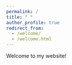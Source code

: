 ```yaml
---
permalink: /
title: " "
author_profile: true
redirect_from: 
  - /welcome/
  - /welcome.html
---
```


Welcome to my website!

<!-- 
此处留待稍后添加内容
您可以在这里添加简短的欢迎语、个人照片或其他首页内容
-->

